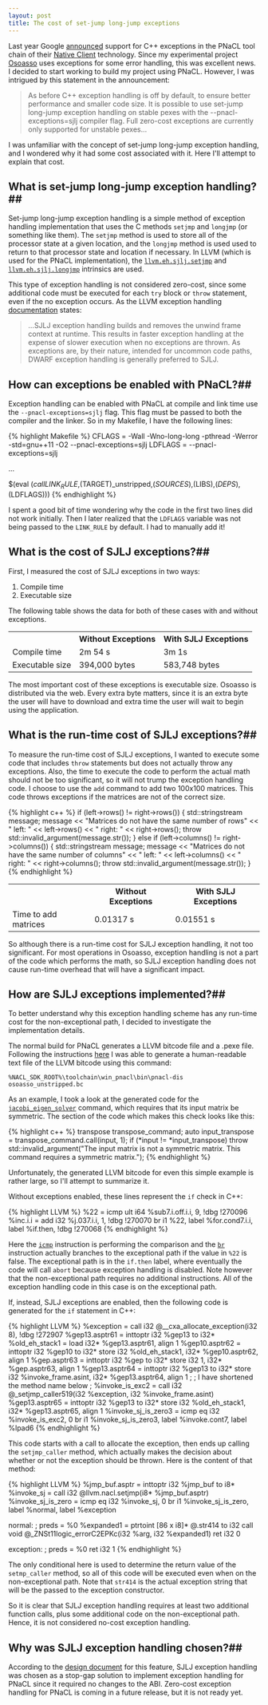 ```yaml
---
layout: post
title: The cost of set-jump long-jump exceptions
---
```

Last year Google [announced](https://groups.google.com/forum/#!topic/native-client-discuss/0spfg6O04FM) support for C++ exceptions in the PNaCL tool chain of their [Native Client](https://developer.chrome.com/native-client/overview) technology. Since my experimental project [Osoasso](https://github.com/joshpeterson/osoasso) uses exceptions for some error handling, this was excellent news. I decided to start working to build my project using PNaCL. However, I was intrigued by this statement in the announcement:

> As before C++ exception handling is off by default, to ensure better 
performance and smaller code size. It is possible to use set-jump 
long-jump exception handling on stable pexes with the 
--pnacl-exceptions=sjlj compiler flag. Full zero-cost exceptions are 
currently only supported for unstable pexes...

I was unfamiliar with the concept of set-jump long-jump exception handling, and I wondered why it had some cost associated with it. Here I'll attempt to explain that cost.

## What is set-jump long-jump exception handling?##
Set-jump long-jump exception handling is a simple method of exception handling implementation that uses the C methods `setjmp` and `longjmp` (or something like them). The `setjmp` method is used to store all of the processor state at a given location, and the `longjmp` method is used used to return to that processor state and location if necessary. In LLVM (which is used for the PNaCL implementation), the [`llvm.eh.sjlj.setjmp`](http://llvm.org/docs/ExceptionHandling.html#llvm-eh-sjlj-setjmp) and [`llvm.eh.sjlj.longjmp`](http://llvm.org/docs/ExceptionHandling.html#llvm-eh-sjlj-longjmp) intrinsics are used.

This type of exception handling is not considered zero-cost, since some additional code must be executed for each `try` block or `throw` statement, even if the no exception occurs. As the LLVM exception handling [documentation](http://llvm.org/docs/ExceptionHandling.html) states:

> ...SJLJ exception handling builds and removes the unwind frame context at runtime. This results in faster exception handling at the expense of slower execution when no exceptions are thrown. As exceptions are, by their nature, intended for uncommon code paths, DWARF exception handling is generally preferred to SJLJ.

## How can exceptions be enabled with PNaCL?##
Exception handling can be enabled with PNaCL at compile and link time use the `--pnacl-exceptions=sjlj` flag. This flag must be passed to both the compiler and the linker. So in my Makefile, I have the following lines:

{% highlight Makefile %}
CFLAGS = -Wall -Wno-long-long -pthread -Werror -std=gnu++11 -O2 --pnacl-exceptions=sjlj
LDFLAGS = --pnacl-exceptions=sjlj

...

$(eval $(call LINK_RULE,$(TARGET)_unstripped,$(SOURCES),$(LIBS),$(DEPS),$(LDFLAGS)))
{% endhighlight %}

I spent a good bit of time wondering why the code in the first two lines did not work initially. Then I later realized that the `LDFLAGS` variable was not being passed to the `LINK_RULE` by default. I had to manually add it!

## What is the cost of SJLJ exceptions?##
First, I measured the cost of SJLJ exceptions in two ways:

1. Compile time
2. Executable size

The following table shows the data for both of these cases with and without exceptions.

<center>
<table class="gridtable">
    <tr>
        <th></th>
        <th>Without Exceptions</th>
        <th>With SJLJ Exceptions</th>
    </tr>
    <tr>
        <td>Compile time</td>
        <td>2m 54 s</td>
        <td>3m 1s</td>
    </tr>
    <tr>
        <td>Executable size</td>
        <td>394,000 bytes</td>
        <td>583,748 bytes</td>
    </tr>
</table>
</center>

The most important cost of these exceptions is executable size. Osoasso is distributed via the web. Every extra byte matters, since it is an extra byte the user will have to download and extra time the user will wait to begin using the application.

## What is the run-time cost of SJLJ exceptions?##
To measure the run-time cost of SJLJ exceptions, I wanted to execute some code that includes `throw` statements but does not actually throw any exceptions. Also, the time to execute the code to perform the actual math should not be too significant, so it will not trump the exception handling code. I choose to use the `add` command to add two 100x100 matrices. This code throws exceptions if the matrices are not of the correct size.

{% highlight c++ %}
if (left->rows() != right->rows()) {
  std::stringstream message;
  message << "Matrices do not have the same number of rows"
          << " left: " << left->rows() 
          << " right: " << right->rows();
  throw std::invalid_argument(message.str());
}
else if (left->columns() != right->columns()) {
  std::stringstream message;
  message << "Matrices do not have the same number of columns"
          << " left: " << left->columns() 
          << " right: " << right->columns();
  throw std::invalid_argument(message.str());
}
{% endhighlight %}

<center>
<table class="gridtable">
    <tr>
        <th></th>
        <th>Without Exceptions</th>
        <th>With SJLJ Exceptions</th>
    </tr>
    <tr>
        <td>Time to add matrices</td>
        <td>0.01317 s</td>
        <td>0.01551 s</td>
    </tr>
</table>
</center>

So although there is a run-time cost for SJLJ exception handling, it not too significant. For most operations in Osoasso, exception handling is not a part of the code which performs the math, so SJLJ exception handling does not cause run-time overhead that will have a significant impact.

## How are SJLJ exceptions implemented?##
To better understand why this exception handling scheme has any run-time cost for the non-exceptional path, I decided to investigate the implementation details.

The normal build for PNaCL generates a LLVM bitcode file and a .pexe file. Following the instructions [here](http://www.chromium.org/nativeclient/pnacl/experimenting-with-generated-bitcode) I was able to generate a human-readable text file of the LLVM bitcode using this command:

```
%NACL_SDK_ROOT%\toolchain\win_pnacl\bin\pnacl-dis osoasso_unstripped.bc
```

As an example, I took a look at the generated code for the [`jacobi_eigen_solver`](https://github.com/joshpeterson/osoasso/blob/master/src/jacobi_eigen_solver.cc) command, which requires that its input matrix be symmetric. The section of the code which makes this check looks like this:

{% highlight c++ %}
transpose transpose_command;
auto input_transpose = transpose_command.call(input, 1);
if (*input != *input_transpose)
    throw std::invalid_argument("The input matrix is not a symmetric matrix. This command requires a symmetric matrix.");
{% endhighlight %}

Unfortunately, the generated LLVM bitcode for even this simple example is rather large, so I'll attempt to summarize it.

Without exceptions enabled, these lines represent the `if` check in C++:

{% highlight LLVM %}
%22 = icmp ult i64 %sub7.i.off.i.i, 9, !dbg !270096
%inc.i.i = add i32 %j.037.i.i, 1, !dbg !270070
br i1 %22, label %for.cond7.i.i, label %if.then, !dbg !270068
{% endhighlight %}

Here the [`icmp`](http://llvm.org/docs/LangRef.html#icmp-instruction) instruction is performing the comparison and the [`br`](http://llvm.org/docs/LangRef.html#br-instruction) instruction actually branches to the exceptional path if the value in `%22` is false. The exceptional path is in the `if.then` label, where eventually the code will call `abort` because exception handling is disabled. Note however that the non-exceptional path requires no additional instructions. All of the exception handling code in this case is on the exceptional path.

If, instead, SJLJ exceptions are enabled, then the following code is generated for the `if` statement in C++:

{% highlight LLVM %}
%exception = call i32 @__cxa_allocate_exception(i32 8), !dbg !272907
%gep13.asptr61 = inttoptr i32 %gep13 to i32*
%old_eh_stack1 = load i32* %gep13.asptr61, align 1
%gep10.asptr62 = inttoptr i32 %gep10 to i32*
store i32 %old_eh_stack1, i32* %gep10.asptr62, align 1
%gep.asptr63 = inttoptr i32 %gep to i32*
store i32 1, i32* %gep.asptr63, align 1
%gep13.asptr64 = inttoptr i32 %gep13 to i32*
store i32 %invoke_frame.asint, i32* %gep13.asptr64, align 1
;
; I have shortened the method name below
;
%invoke_is_exc2 = call i32 @_setjmp_caller519(i32 %exception, i32 %invoke_frame.asint)
%gep13.asptr65 = inttoptr i32 %gep13 to i32*
store i32 %old_eh_stack1, i32* %gep13.asptr65, align 1
%invoke_sj_is_zero3 = icmp eq i32 %invoke_is_exc2, 0
br i1 %invoke_sj_is_zero3, label %invoke.cont7, label %lpad6
{% endhighlight %}

This code starts with a call to allocate the exception, then ends up calling the `setjmp_caller` method, which actually makes the decision about whether or not the exception should be thrown. Here is the content of that method:

{% highlight LLVM %}
%jmp_buf.asptr = inttoptr i32 %jmp_buf to i8*
%invoke_sj = call i32 @llvm.nacl.setjmp(i8* %jmp_buf.asptr)
%invoke_sj_is_zero = icmp eq i32 %invoke_sj, 0
br i1 %invoke_sj_is_zero, label %normal, label %exception

normal:                                           ; preds = %0
%expanded1 = ptrtoint [86 x i8]* @.str414 to i32
call void @_ZNSt11logic_errorC2EPKc(i32 %arg, i32 %expanded1)
ret i32 0

exception:                                        ; preds = %0
ret i32 1
{% endhighlight %}

The only conditional here is used to determine the return value of the `setmp_caller` method, so all of this code will be executed even when on the non-exceptional path. Note that `str414` is the actual exception string that will be the passed to the exception constructor.

So it is clear that SJLJ exception handling requires at least two additional function calls, plus some additional code on the non-exceptional path. Hence, it is not considered no-cost exception handling.

## Why was SJLJ exception handling chosen?##
According to the [design document](https://docs.google.com/document/d/1Bub1bV_IIDZDhdld-zTULE2Sv0KNbOXk33KOW8o0aR4/edit) for this feature, SJLJ exception handling was chosen as a stop-gap solution to implement exception handling for PNaCL since it required no changes to the ABI. Zero-cost exception handling for PNaCL is coming in a future release, but it is not ready yet.
